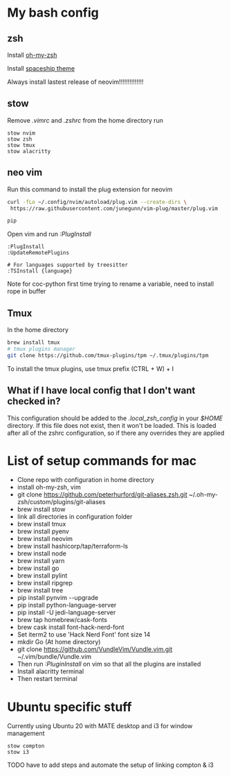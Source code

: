 # My bash config
## zsh
Install [oh-my-zsh](https://ohmyz.sh/)

Install [spaceship theme](https://github.com/denysdovhan/spaceship-prompt)

Always install lastest release of neovim!!!!!!!!!!!!!!

## stow
Remove *.vimrc* and *.zshrc* from the home directory
run
```
stow nvim
stow zsh
stow tmux
stow alacritty
```

## neo vim
Run this command to install the plug extension for neovim
```bash
curl -fLo ~/.config/nvim/autoload/plug.vim --create-dirs \
 https://raw.githubusercontent.com/junegunn/vim-plug/master/plug.vim

pip
```

Open vim and run *:PlugInstall*
```
:PlugInstall
:UpdateRemotePlugins

# For languages supported by treesitter
:TSInstall {language}
```
Note for coc-python first time trying to rename a variable, need to install rope in buffer


## Tmux
In the home directory
```bash
brew install tmux
# tmux plugins manager
git clone https://github.com/tmux-plugins/tpm ~/.tmux/plugins/tpm
```

To install the tmux plugins, use tmux prefix (CTRL + W) + I

## What if I have local config that I don't want checked in?
This configuration should be added to the *.local_zsh_config* in your *$HOME*
directory. If this file does not exist, then it won't be loaded. This is loaded
after all of the zshrc configuration, so if there any overrides they are applied

# List of setup commands for mac
* Clone repo with configuration in home directory
* install oh-my-zsh, vim
* git clone https://github.com/peterhurford/git-aliases.zsh.git ~/.oh-my-zsh/custom/plugins/git-aliases
* brew install stow
* link all directories in configuration folder
* brew install tmux
* brew install pyenv
* brew install neovim
* brew install hashicorp/tap/terraform-ls
* brew install node
* brew install yarn
* brew install go
* brew install pylint
* brew install ripgrep
* brew install tree
* pip install pynvim --upgrade
* pip install python-language-server
* pip install -U jedi-language-server
* brew tap homebrew/cask-fonts
* brew cask install font-hack-nerd-font
* Set iterm2 to use 'Hack Nerd Font' font size 14
* mkdir Go (At home directory)
* git clone https://github.com/VundleVim/Vundle.vim.git ~/.vim/bundle/Vundle.vim
* Then run *:PluginInstall* on vim so that all the plugins are installed
* Install alacritty terminal
* Then restart terminal

# Ubuntu specific stuff
Currently using Ubuntu 20 with MATE desktop and i3 for window management

```
stow compton
stow i3
```

TODO have to add steps and automate the setup of linking compton & i3


